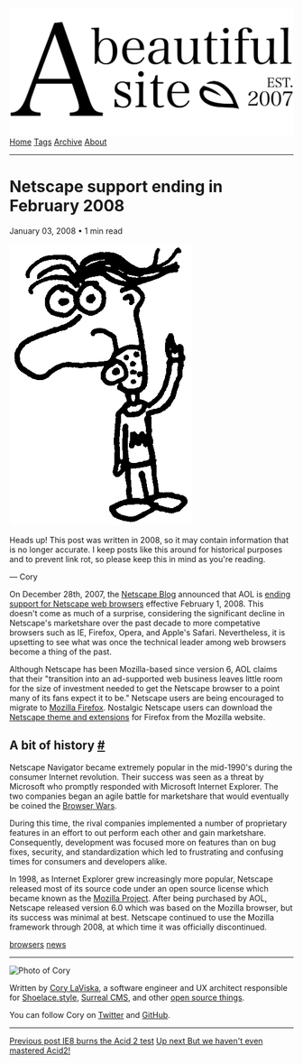 <a href="../../index.html" class="header-link"><img src="../../images/logos/wordmark.svg" alt="A Beautiful Site" class="wordmark" /></a> <a href="../../index.html" class="nav-item">Home</a> <a href="../../tags/index.html" class="nav-item">Tags</a> <a href="../index.html" class="nav-item">Archive</a> <a href="../../about/index.html" class="nav-item">About</a>

------------------------------------------------------------------------

Netscape support ending in February 2008
========================================

January 03, 2008 • 1 min read

![A drawing of a cartoon man pointing upwards](../../images/artwork/pointer.gif)

Heads up! This post was written in 2008, so it may contain information that is no longer accurate. I keep posts like this around for historical purposes and to prevent link rot, so please keep this in mind as you're reading.

— Cory

On December 28th, 2007, the [Netscape Blog](http://blog.netscape.com/) announced that AOL is [ending support for Netscape web browsers](http://blog.netscape.com/2007/12/28/end-of-support-for-netscape-web-browsers/) effective February 1, 2008. This doesn't come as much of a surprise, considering the significant decline in Netscape's marketshare over the past decade to more competative browsers such as IE, Firefox, Opera, and Apple's Safari. Nevertheless, it is upsetting to see what was once the technical leader among web browsers become a thing of the past.

Although Netscape has been Mozilla-based since version 6, AOL claims that their "transition into an ad-supported web business leaves little room for the size of investment needed to get the Netscape browser to a point many of its fans expect it to be." Netscape users are being encouraged to migrate to [Mozilla Firefox](http://firefox.com/). Nostalgic Netscape users can download the [Netscape theme and extensions](https://addons.mozilla.org/en-US/firefox/user/56836) for Firefox from the Mozilla website.

A bit of history <a href="#a-bit-of-history" class="direct-link">#</a>
----------------------------------------------------------------------

Netscape Navigator became extremely popular in the mid-1990's during the consumer Internet revolution. Their success was seen as a threat by Microsoft who promptly responded with Microsoft Internet Explorer. The two companies began an agile battle for marketshare that would eventually be coined the [Browser Wars](http://en.wikipedia.org/wiki/Browser_wars).

During this time, the rival companies implemented a number of proprietary features in an effort to out perform each other and gain marketshare. Consequently, development was focused more on features than on bug fixes, security, and standardization which led to frustrating and confusing times for consumers and developers alike.

In 1998, as Internet Explorer grew increasingly more popular, Netscape released most of its source code under an open source license which became known as the [Mozilla Project](http://www.mozilla.org/). After being purchased by AOL, Netscape released version 6.0 which was based on the Mozilla browser, but its success was minimal at best. Netscape continued to use the Mozilla framework through 2008, at which time it was officially discontinued.

<a href="../../tags/browsers/index.html" class="post-tag">browsers</a> <a href="../../tags/news/index.html" class="post-tag">news</a>

------------------------------------------------------------------------

<img src="http://0.gravatar.com/avatar/bf1b3b95fd5b096a3592247c29667b33?s=512" alt="Photo of Cory" class="avatar avatar-small" />

Written by [Cory LaViska](../../index-4.html), a software engineer and UX architect responsible for [Shoelace.style](https://shoelace.style/), [Surreal CMS](https://www.surrealcms.com/), and other [open source things](https://github.com/claviska).

You can follow Cory on [Twitter](https://twitter.com/bgooonz) and [GitHub](https://github.com/claviska).

------------------------------------------------------------------------

<a href="../ie8-burns-the-acid-2-test/index.html" class="post-nav-previous"><span class="small">Previous post</span> IE8 burns the Acid 2 test</a> <a href="../but-we-havent-even-mastered-acid2/index.html" class="post-nav-next"><span class="small">Up next</span> But we haven't even mastered Acid2!</a>
